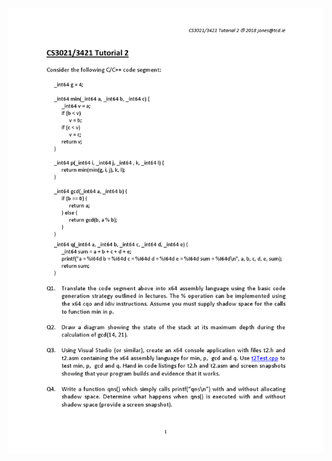 <img src="https://github.com/adamlkl/Computer-Architecture-II/blob/master/t2Test/T2Documentation/Tutorial2.png">
